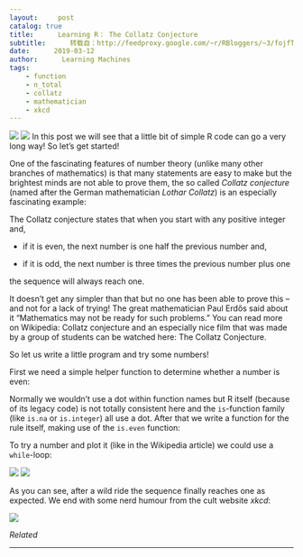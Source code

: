 ```yaml
---
layout:     post
catalog: true
title:      Learning R： The Collatz Conjecture
subtitle:      转载自：http://feedproxy.google.com/~r/RBloggers/~3/fojfT0OEgKg/
date:      2019-03-12
author:      Learning Machines
tags:
    - function
    - n_total
    - collatz
    - mathematician
    - xkcd
---
```











![](https://i1.wp.com/blog.ephorie.de/wp-content/uploads/2019/03/calculation-1889004_1280-e1550856636666-300x223.jpg?resize=300%2C223)
![](https://i1.wp.com/blog.ephorie.de/wp-content/uploads/2019/03/calculation-1889004_1280-e1550856636666-300x223.jpg?resize=300%2C223)
In this post we will see that a little bit of simple R code can go a very long way! So let’s get started!

One of the fascinating features of number theory (unlike many other branches of mathematics) is that many statements are easy to make but the brightest minds are not able to prove them, the so called *Collatz conjecture* (named after the German mathematician *Lothar Collatz*) is an especially fascinating example:

The Collatz conjecture states that when you start with any positive integer and, 

- if it is even, the next number is one half the previous number and, 

- if it is odd, the next number is three times the previous number plus one


the sequence will always reach one.

It doesn’t get any simpler than that but no one has been able to prove this – and not for a lack of trying! The great mathematician Paul Erdős said about it “Mathematics may not be ready for such problems.” You can read more on Wikipedia: Collatz conjecture and an especially nice film that was made by a group of students can be watched here: The Collatz Conjecture.

So let us write a little program and try some numbers!

First we need a simple helper function to determine whether a number is even:

Normally we wouldn’t use a dot within function names but R itself (because of its legacy code) is not totally consistent here and the `is`-function family (like `is.na` or `is.integer`) all use a dot. After that we write a function for the rule itself, making use of the `is.even` function:

To try a number and plot it (like in the Wikipedia article) we could use a `while`-loop:

![](https://i1.wp.com/blog.ephorie.de/wp-content/uploads/2019/03/collatz_27-1024x731.png?w=450)
![](https://i1.wp.com/blog.ephorie.de/wp-content/uploads/2019/03/collatz_27-1024x731.png?w=450)


As you can see, after a wild ride the sequence finally reaches one as expected. We end with some nerd humour from the cult website *xkcd*:

![](https://i0.wp.com/blog.ephorie.de/wp-content/uploads/2019/03/collatz_conjecture.png?resize=311%2C452)



*Related*








---
